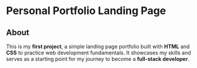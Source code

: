 # Personal Portfolio Landing Page

## About
This is my **first project**, a simple landing page portfolio built with **HTML** and **CSS** to practice web development fundamentals. It showcases my skills and serves as a starting point for my journey to become a **full-stack developer**.


